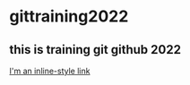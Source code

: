 # gittraining2022

## this is training git github 2022

[I'm an inline-style link](https://techrobotics90.blogspot.com/)
